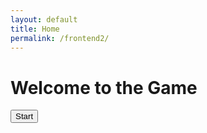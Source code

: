 ```yaml
---
layout: default
title: Home
permalink: /frontend2/
---
```


<h1>Welcome to the Game</h1>
<button onclick="window.location.href='/frontend2/hub/'">Start</button>
